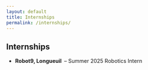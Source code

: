 ```yaml
---
layout: default
title: Internships
permalink: /internships/
---
```


<section class="internships">
  <h1>Internships</h1>
  <ul>
    <li><strong>Robot9, Longueuil</strong> – Summer 2025 Robotics Intern</li>
    <!-- add more as needed -->
  </ul>
</section>
